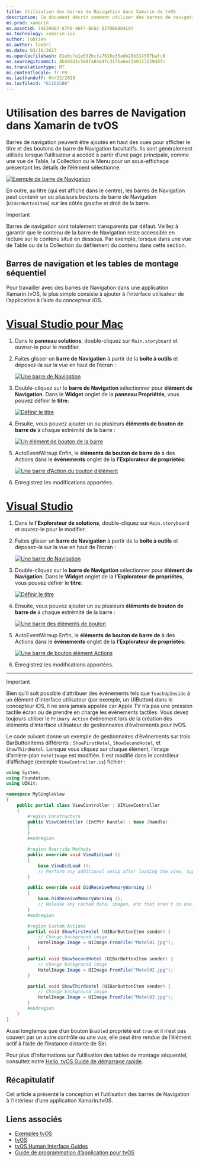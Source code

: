 ```yaml
---
title: Utilisation des barres de Navigation dans Xamarin de tvOS
description: Ce document décrit comment utiliser des barres de navigation dans une application tvOS générées avec Xamarin. Il aborde la configuration des barres de navigation dans une table de montage séquentiel et répondre aux événements à partir de ces boutons.
ms.prod: xamarin
ms.assetid: 74E396B7-87F0-46F7-BC6C-827DB8884C97
ms.technology: xamarin-ios
author: lobrien
ms.author: laobri
ms.date: 03/16/2017
ms.openlocfilehash: 81e6cfe1e532bcfa7616e35adb28b314587bafc8
ms.sourcegitcommit: 4b402d1c508fa84e4fc3171a6e43b811323948fc
ms.translationtype: MT
ms.contentlocale: fr-FR
ms.lasthandoff: 04/23/2019
ms.locfileid: "61161586"
---
```

# <a name="working-with-tvos-navigation-bars-in-xamarin"></a>Utilisation des barres de Navigation dans Xamarin de tvOS

Barres de navigation peuvent être ajoutés en haut des vues pour afficher le titre et des boutons de barre de Navigation facultatifs. Ils sont généralement utilisés lorsque l’utilisateur a accédé à partir d’une page principale, comme une vue de Table, la Collection ou le Menu pour un sous-affichage présentant les détails de l’élément sélectionné.

[![](navigation-bars-images/navbar01.png "Exemple de barre de Navigation")](navigation-bars-images/navbar01.png#lightbox)

En outre, au titre (qui est affiché dans le centre), les barres de Navigation peut contenir un ou plusieurs boutons de barre de Navigation (`UIBarButtonItem`) sur les côtés gauche et droit de la barre.

> [!IMPORTANT]
> Barres de navigation sont totalement transparents par défaut. Veillez à garantir que le contenu de la barre de Navigation reste accessible en lecture sur le contenu situé en dessous. Par exemple, lorsque dans une vue de Table ou de la Collection du défilement du contenu dans cette section.

<a name="Navigation-Bars-and-Storyboards" />

## <a name="navigation-bars-and-storyboards"></a>Barres de navigation et les tables de montage séquentiel

Pour travailler avec des barres de Navigation dans une application Xamarin.tvOS, le plus simple consiste à ajouter à l’interface utilisateur de l’application à l’aide du concepteur iOS.

# <a name="visual-studio-for-mactabmacos"></a>[Visual Studio pour Mac](#tab/macos)

1. Dans le **panneau solutions**, double-cliquez sur `Main.storyboard` et ouvrez-le pour le modifier.
1. Faites glisser un **barre de Navigation** à partir de la **boîte à outils** et déposez-la sur la vue en haut de l’écran : 

    [![](navigation-bars-images/navbar02.png "Une barre de Navigation")](navigation-bars-images/navbar02.png#lightbox)
1. Double-cliquez sur le **barre de Navigation** sélectionner pour **élément de Navigation**. Dans le **Widget** onglet de la **panneau Propriétés**, vous pouvez définir le **titre**: 

    [![](navigation-bars-images/navbar03.png "Définir le titre")](navigation-bars-images/navbar03.png#lightbox)
1. Ensuite, vous pouvez ajouter un ou plusieurs **éléments de bouton de barre de** à chaque extrémité de la barre : 

    [![](navigation-bars-images/navbar04.png "Un élément de bouton de la barre")](navigation-bars-images/navbar04.png#lightbox)
1. AutoEventWireup Enfin, le **éléments de bouton de barre de** à des Actions dans le **événements** onglet de la **l’Explorateur de propriétés**: 

    [![](navigation-bars-images/navbar05.png "Une barre d’Action du bouton d’élément")](navigation-bars-images/navbar05.png#lightbox)
1. Enregistrez les modifications apportées.


# <a name="visual-studiotabwindows"></a>[Visual Studio](#tab/windows)


1. Dans le **l’Explorateur de solutions**, double-cliquez sur `Main.storyboard` et ouvrez-le pour le modifier.
1. Faites glisser un **barre de Navigation** à partir de la **boîte à outils** et déposez-la sur la vue en haut de l’écran : 

    [![](navigation-bars-images/navbar02-vs.png "Une barre de Navigation")](navigation-bars-images/navbar02-vs.png#lightbox)
1. Double-cliquez sur le **barre de Navigation** sélectionner pour **élément de Navigation**. Dans le **Widget** onglet de la **l’Explorateur de propriétés**, vous pouvez définir le **titre**: 

    [![](navigation-bars-images/navbar03-vs.png "Définir le titre")](navigation-bars-images/navbar03-vs.png#lightbox)
1. Ensuite, vous pouvez ajouter un ou plusieurs **éléments de bouton de barre de** à chaque extrémité de la barre : 

    [![](navigation-bars-images/navbar04-vs.png "Une barre des éléments de bouton")](navigation-bars-images/navbar04-vs.png#lightbox)
1. AutoEventWireup Enfin, le **éléments de bouton de barre de** à des Actions dans le **événements** onglet de la **l’Explorateur de propriétés**: 

    [![](navigation-bars-images/navbar05-vs.png "Une barre de bouton élément Actions")](navigation-bars-images/navbar05-vs.png#lightbox)
1. Enregistrez les modifications apportées.


-----

> [!IMPORTANT]
> Bien qu’il soit possible d’attribuer des événements tels que `TouchUpInside` à un élément d’interface utilisateur (par exemple, un UIButton) dans le concepteur iOS, il ne sera jamais appelée car Apple TV n’a pas une pression tactile écran ou de prendre en charge les événements tactiles. Vous devez toujours utiliser le `Primary Action` événement lors de la création des éléments d’interface utilisateur de gestionnaires d’événements pour tvOS.

Le code suivant donne un exemple de gestionnaires d’événements sur trois BarButtonItems différents : `ShowFirstHotel`, `ShowSecondHotel`, et `ShowThirdHotel`. Lorsque vous cliquez sur chaque élément, l’image d’arrière-plan `HotelImage` est modifiée. Il est modifié dans le contrôleur d’affichage (exemple `ViewController.cs`) fichier :

```csharp
using System;
using Foundation;
using UIKit;

namespace MySingleView
{
    public partial class ViewController : UIViewController
    {
        #region Constructors
        public ViewController (IntPtr handle) : base (handle)
        {
        }
        #endregion

        #region Override Methods
        public override void ViewDidLoad ()
        {
            base.ViewDidLoad ();
            // Perform any additional setup after loading the view, typically from a nib.
        }

        public override void DidReceiveMemoryWarning ()
        {
            base.DidReceiveMemoryWarning ();
            // Release any cached data, images, etc that aren't in use.
        }
        #endregion

        #region Custom Actions
        partial void ShowFirstHotel (UIBarButtonItem sender) {
            // Change background image
            HotelImage.Image = UIImage.FromFile("Motel01.jpg");
        }

        partial void ShowSecondHotel (UIBarButtonItem sender) {
            // Change background image
            HotelImage.Image = UIImage.FromFile("Motel02.jpg");
        }

        partial void ShowThirdHotel (UIBarButtonItem sender) {
            // Change background image
            HotelImage.Image = UIImage.FromFile("Motel03.jpg");
        }
        #endregion
    }
}
```

Aussi longtemps que d’un bouton `Enabled` propriété est `true` et il n’est pas couvert par un autre contrôle ou une vue, elle peut être rendue de l’élément actif à l’aide de l’instance distante de Siri.

Pour plus d’informations sur l’utilisation des tables de montage séquentiel, consultez notre [Hello, tvOS Guide de démarrage rapide](~/ios/tvos/get-started/hello-tvos.md). 

<a name="Summary" />

## <a name="summary"></a>Récapitulatif

Cet article a présenté la conception et l’utilisation des barres de Navigation à l’intérieur d’une application Xamarin.tvOS.



## <a name="related-links"></a>Liens associés

- [Exemples tvOS](https://developer.xamarin.com/samples/tvos/all/)
- [tvOS](https://developer.apple.com/tvos/)
- [tvOS Human Interface Guides](https://developer.apple.com/tvos/human-interface-guidelines/)
- [Guide de programmation d’application pour tvOS](https://developer.apple.com/library/prerelease/tvos/documentation/General/Conceptual/AppleTV_PG/)
